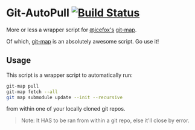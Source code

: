 # Git-AutoPull [![Build Status](https://travis-ci.org/jpartain89/git-autopull.svg?branch=master)](https://travis-ci.org/jpartain89/git-autopull)

More or less a wrapper script for [@icefox's](https://github.com/icefox) [git-map](https://github.com/icefox/git-map).

Of which, [git-map](https://github.com/icefox/git-map) is an absolutely awesome script. Go use it!

## Usage

This script is a wrapper script to automatically run:

```bash
git-map pull
git-map fetch --all
git map submodule update --init --recursive
```

from within one of your locally cloned git repos.

> Note: It HAS to be ran from within a git repo, else it'll close by error.
